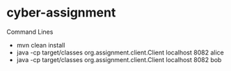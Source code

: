 # cyber-assignment

Command Lines

- mvn clean install
- java -cp target/classes org.assignment.client.Client localhost 8082 alice
- java -cp target/classes org.assignment.client.Client localhost 8082 bob
